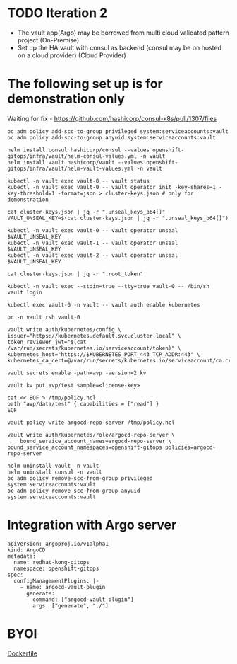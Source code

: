 # TODO Iteration 2
- The vault app(Argo) may be borrowed from multi cloud validated pattern project (On-Premise) 
- Set up the HA vault with consul as backend (consul may be on hosted on a cloud provider) (Cloud Provider)

# The following set up is for demonstration only
Waiting for fix - https://github.com/hashicorp/consul-k8s/pull/1307/files
```
oc adm policy add-scc-to-group privileged system:serviceaccounts:vault
oc adm policy add-scc-to-group anyuid system:serviceaccounts:vault

helm install consul hashicorp/consul --values openshift-gitops/infra/vault/helm-consul-values.yml -n vault
helm install vault hashicorp/vault --values openshift-gitops/infra/vault/helm-vault-values.yml -n vault

kubectl -n vault exec vault-0 -- vault status
kubectl -n vault exec vault-0 -- vault operator init -key-shares=1 -key-threshold=1 -format=json > cluster-keys.json # only for demonstration

cat cluster-keys.json | jq -r ".unseal_keys_b64[]"
VAULT_UNSEAL_KEY=$(cat cluster-keys.json | jq -r ".unseal_keys_b64[]")

kubectl -n vault exec vault-0 -- vault operator unseal $VAULT_UNSEAL_KEY
kubectl -n vault exec vault-1 -- vault operator unseal $VAULT_UNSEAL_KEY
kubectl -n vault exec vault-2 -- vault operator unseal $VAULT_UNSEAL_KEY

cat cluster-keys.json | jq -r ".root_token"

kubectl -n vault exec --stdin=true --tty=true vault-0 -- /bin/sh
vault login

kubectl exec vault-0 -n vault -- vault auth enable kubernetes

oc -n vault rsh vault-0

vault write auth/kubernetes/config \
issuer="https://kubernetes.default.svc.cluster.local" \
token_reviewer_jwt="$(cat /var/run/secrets/kubernetes.io/serviceaccount/token)" \
kubernetes_host="https://$KUBERNETES_PORT_443_TCP_ADDR:443" \
kubernetes_ca_cert=@/var/run/secrets/kubernetes.io/serviceaccount/ca.crt

vault secrets enable -path=avp -version=2 kv

vault kv put avp/test sample=<license-key>

cat << EOF > /tmp/policy.hcl 
path "avp/data/test" { capabilities = ["read"] } 
EOF

vault policy write argocd-repo-server /tmp/policy.hcl

vault write auth/kubernetes/role/argocd-repo-server \
    bound_service_account_names=argocd-repo-server \
bound_service_account_namespaces=openshift-gitops policies=argocd-repo-server

helm uninstall vault -n vault
helm uninstall consul -n vault
oc adm policy remove-scc-from-group privileged system:serviceaccounts:vault
oc adm policy remove-scc-from-group anyuid system:serviceaccounts:vault
```


# Integration with Argo server
```
apiVersion: argoproj.io/v1alpha1
kind: ArgoCD
metadata:
  name: redhat-kong-gitops
  namespace: openshift-gitops
spec:
  configManagementPlugins: |-
    - name: argocd-vault-plugin
      generate:
        command: ["argocd-vault-plugin"]
        args: ["generate", "./"]
```

# BYOI
[Dockerfile](../images/vault/Dockerfile)